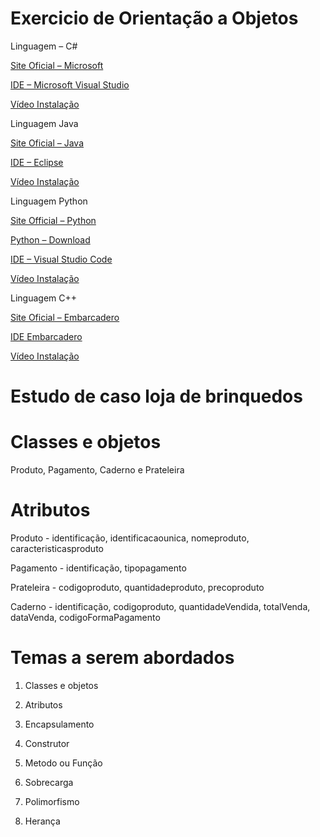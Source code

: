 # Exercicio de Orientação a Objetos

Linguagem – C#

[Site Oficial – Microsoft](www.microsoft.com)

[IDE – Microsoft Visual Studio](https://visualstudio.microsoft.com/pt-br/downloads/)

[Vídeo Instalação](https://youtu.be/icm4SDDrni8)

Linguagem Java

[Site Oficial – Java](https://www.java.com/pt-BR/)

[IDE – Eclipse](https://www.eclipse.org/downloads/)

[Vídeo Instalação](https://youtu.be/X5QbnoKyhtw)

Linguagem Python

[Site Official – Python](https://www.python.org/)

[Python – Download](https://www.python.org/downloads/windows/)

[IDE – Visual Studio Code](https://code.visualstudio.com/Download)

[Vídeo Instalação](https://youtu.be/iUEsBLw9y7U) 

Linguagem C++

[Site Oficial – Embarcadero](https://www.embarcadero.com/br/)

[IDE Embarcadero](https://www.embarcadero.com/br/free-tools/dev-cpp)

[Vídeo Instalação](https://youtu.be/jXP3PAE35oQ)

# Estudo de caso loja de brinquedos

# Classes e objetos

Produto, Pagamento, Caderno e Prateleira

# Atributos

Produto - identificação, identificacaounica, nomeproduto, caracteristicasproduto

Pagamento - identificação, tipopagamento

Prateleira - codigoproduto, quantidadeproduto, precoproduto

Caderno - identificação, codigoproduto, quantidadeVendida, totalVenda, dataVenda, codigoFormaPagamento


# Temas a serem abordados

1. Classes e objetos

2. Atributos

3. Encapsulamento

4. Construtor
   
5. Metodo ou Função

6. Sobrecarga

7. Polimorfismo

8. Herança

